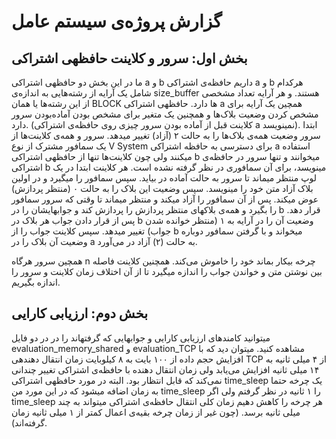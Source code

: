 # گزارش پروژه‌ی سیستم عامل

## بخش اول: سرور و کلاینت حافظهی اشتراکی
ما در این بخش دو حافظهی اشتراکی‌
a
و
b
داریم حافظه‌ی اشتراکی
a 
و
b 
هرکدام شامل یک آرایه از رشته‌هایی به اندازه‌ی
size_buffer
هستند. و هر آرایه تعداد مشخصی از این رشته‌ها یا همان
BLOCK
ها دارد. حافظهی اشتراکی
a
همچین یک آرایه برای مشخص کردن وضعیت بلاک‌ها و همچنین یک متغیر برای مشخص بودن آماده‌بودن سرور دارد.
(کلاینت قبل از آماده بودن سرور چیزی روی حافظه‌ی اشتراکی
a
نمینویسد).
ابتدا سرور وضعیت همه‌ی بلاک‌ها را به حالت
۲ (آزاد)
تغییر میدهد. سرور و همه‌ی کلاینت‌ها از یک سمافور مشترک از نوع
V System
برای دسترسی به حافظه اشتراکی 
a
استفاده میکنند ولی چون کلاینت‌ها تنها از حافظهی اشتراکی
b
میخوانند و تنها سرور در حافظه‌ی اشتراکی 
b
مینویسد، برای آن سمافوری در نظر گرفته نشده است. 
هر کلاینت ابتدا در یک لوپ منتظر میماند تا سرور به حالت آماده در بیاید.
سپس سمافور را میگیرد و در اولین بلاک آزاد متن خود را مینویسد.
سپس وضعیت این بلاک را به حالت ۰ (منتظر پردازش) عوض میکند. پس از آن سمافور را آزاد میکند و منتظر میماند تا وقتی که سرور سمافور را بگیرد و همه‌ی بلاکهای منتظر پردازش را پردازش کند و جوابهایشان را در
b
قرار دهد. پس از قرار دادن جواب هر بلاک در b وضعیت آن را در آرایه به ۱ (منتظر خوانده شدن جواب) تغییر میدهد.
سپس کلاینت جواب را از 
b
میخواند و با گرفتن سمافور دوباره وضعیت آن بلاک را در 
a
به حالت (۲) آزاد در می‌آورد.

همچین سرور هرگاه 
n
چرخه بیکار بماند خود را خاموش می‌کند. همچنین کلاینت فاصله بین نوشتن متن و خواندن جواب را اندازه
میگیرد تا از آن اختلاف زمان کلاینت و سرور را اندازه بگیریم.

## بخش دوم: ارزیابی کارایی
میتوانید کامندهای ارزیابی کارایی و جوابهایی که گرفتهاند را در در دو فایل
evaluation_memory_shared
و
evaluation_TCP
مشاهده کنید.
میتوان دید که با افزایش حجم داده از ١٠٠ بایت به ٨ کیلوبایت زمان انتقال دهندهی 
TCP
از ۴ میلی ثانیه به ١۴ میلی ثانیه افزایش می‌یابد ولی زمان انتقال دهنده با حافظه‌ی اشتراکی تغییر چندانی نمی‌کند که قابل انتظار بود.
البته در مورد حافظهی اشتراکی
time_sleep
یک چرخه حتما به زمان اضافه میشود که در این مورد من 
time_sleep
را ١ ثانیه در نظر گرفتم ولی اگر 
time_sleep
هر چرخه را کاهش دهیم زمان کلی انتقال حافظه‌ی اشتراکی میتواند به چند میلی ثانیه برسد. (چون غیر از زمان چرخه بقیه‌ی اعمال کمتر از ١ میلی ثانیه زمان گرفته‌اند).
